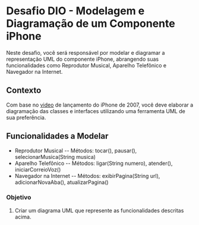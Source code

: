 # Desafio DIO - Modelagem e Diagramação de um Componente iPhone

Neste desafio, você será responsável por modelar e diagramar a representação UML do componente iPhone, abrangendo suas funcionalidades como Reprodutor Musical, Aparelho Telefônico e Navegador na Internet.

## Contexto

Com base no [video](https://www.youtube.com/watch?v=9ou608QQRq8) de lançamento do iPhone de 2007, você deve elaborar a diagramação das classes e interfaces utilizando uma ferramenta UML de sua preferência. 

## Funcionalidades a Modelar

   - Reprodutor Musical
     -- Métodos: tocar(), pausar(), selecionarMusica(String musica)
   - Aparelho Telefônico
     -- Métodos: ligar(String numero), atender(), iniciarCorreioVoz()
   - Navegador na Internet
     -- Métodos: exibirPagina(String url), adicionarNovaAba(), atualizarPagina()

### Objetivo
1. Criar um diagrama UML que represente as funcionalidades descritas acima.
